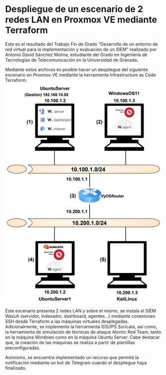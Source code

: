 # Despliegue de un escenario de 2 redes LAN en Proxmox VE mediante Terraform
Este es el resultado del Trabajo Fin de Grado "Desarrollo de un entorno de red virtual para la implementación y evaluación de un SIEM" realizado por Antonio David Sánchez Molina, estudiante del Grado en Ingeniería de Tecnologías de Telecomunicación en la Universidad de Granada.

Mediante estos archivos es posible hacer un despliegue del siguiente escenario en Proxmox VE mediante la herramienta Infrastructure as Code Terraform: 
![Escenario con 1 red LAN](Escenario-2LAN.png)

Este escenario presenta 2 redes LAN y sobre el mismo, se instala el SIEM Wazuh (servidor, indexador, dashboard, agentes...) mediante conexiones SSH desde Terraform a las máquinas virtuales desplegadas. Adicionalmente, se implementa la herramienta IDS/IPS Suricata, así como, la herramienta de simulación de técnicas de ataque Atomic Red Team, tanto en la máquina Windows como en la máquina Ubuntu Server. Cabe destacar que, la creación de las máquinas se realiza a partir de plantillas preconfiguradas.

Asimismo, se encuentra implementado un recurso que permite la notificación mediante un bot de Telegram cuando el despliegue haya finalizado.
